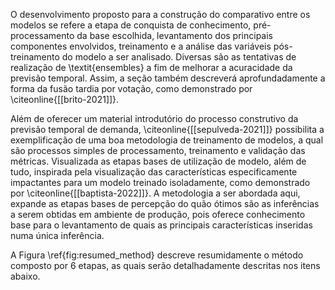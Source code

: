 O desenvolvimento proposto para a construção do comparativo entre os modelos se refere a etapa de conquista de conhecimento, pré-processamento da base escolhida, levantamento dos principais componentes envolvidos, treinamento e a análise das variáveis pós-treinamento do modelo a ser analisado. Diversas são as tentativas de realização de \textit{ensembles} a fim de melhorar a acuracidade da previsão temporal. Assim, a seção também descreverá aprofundadamente a forma da fusão tardia por votação, como demonstrado por \citeonline{[[brito-2021]]}. 
    
Além de oferecer um material introdutório do processo construtivo da previsão temporal de demanda, \citeonline{[[sepulveda-2021]]} possibilita a exemplificação de uma boa metodologia de treinamento de modelos, a qual são processos simples de processamento, treinamento e validação das métricas. Visualizada as etapas bases de utilização de modelo, além de tudo, inspirada pela visualização das características especificamente impactantes para um modelo treinado isoladamente, como demonstrado por \citeonline{[[baptista-2022]]}. A metodologia a ser abordada aqui, expande as etapas bases de percepção do quão ótimos são as inferências a serem obtidas em ambiente de produção, pois oferece conhecimento base para o levantamento de quais as principais características inseridas numa única inferência.
    
A Figura \ref{fig:resumed_method} descreve resumidamente o método composto por 6 etapas, as quais serão detalhadamente descritas nos itens abaixo.
